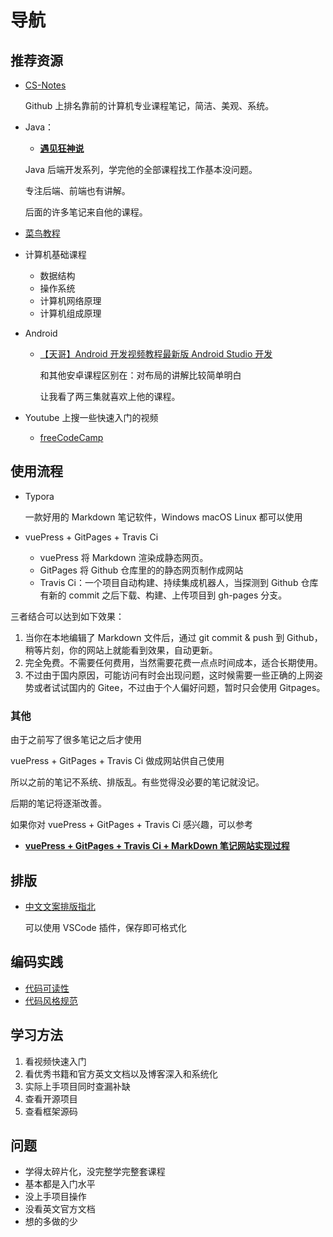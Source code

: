# 导航

## 推荐资源

- [CS-Notes](https://cyc2018.github.io/CS-Notes/)

  Github 上排名靠前的计算机专业课程笔记，简洁、美观、系统。

- Java：

  - [**遇见狂神说**](https://space.bilibili.com/95256449)

  Java 后端开发系列，学完他的全部课程找工作基本没问题。

  专注后端、前端也有讲解。

  后面的许多笔记来自他的课程。

- [菜鸟教程](https://www.runoob.com/)

- 计算机基础课程

  - 数据结构
  - 操作系统
  - 计算机网络原理
  - 计算机组成原理

- Android

  - [【天哥】Android 开发视频教程最新版 Android Studio 开发](https://www.bilibili.com/video/BV1Rt411e76H)

    和其他安卓课程区别在：对布局的讲解比较简单明白

    让我看了两三集就喜欢上他的课程。

- Youtube 上搜一些快速入门的视频

  - [freeCodeCamp](https://www.youtube.com/c/Freecodecamp)

## 使用流程

- Typora

  一款好用的 Markdown 笔记软件，Windows macOS Linux 都可以使用

- vuePress + GitPages + Travis Ci
  - vuePress 将 Markdown 渲染成静态网页。
  - GitPages 将 Github 仓库里的的静态网页制作成网站
  - Travis Ci：一个项目自动构建、持续集成机器人，当探测到 Github 仓库有新的 commit 之后下载、构建、上传项目到 gh-pages 分支。

三者结合可以达到如下效果：

1. 当你在本地编辑了 Markdown 文件后，通过 git commit & push 到 Github， 稍等片刻，你的网站上就能看到效果，自动更新。
2. 完全免费。不需要任何费用，当然需要花费一点点时间成本，适合长期使用。
3. 不过由于国内原因，可能访问有时会出现问题，这时候需要一些正确的上网姿势或者试试国内的 Gitee，不过由于个人偏好问题，暂时只会使用 Gitpages。

### 其他

由于之前写了很多笔记之后才使用

vuePress + GitPages + Travis Ci 做成网站供自己使用

所以之前的笔记不系统、排版乱。有些觉得没必要的笔记就没记。

后期的笔记将逐渐改善。

如果你对 vuePress + GitPages + Travis Ci 感兴趣，可以参考

- [**vuePress + GitPages + Travis Ci + MarkDown 笔记网站实现过程**](cs/frontend/vuePress.md)

## 排版

- [中文文案排版指北](https://github.com/sparanoid/chinese-copywriting-guidelines/blob/master/README.zh-CN.md)

  可以使用 VSCode 插件，保存即可格式化

## 编码实践

- [代码可读性](https://github.com/CyC2018/CS-Notes/blob/master/notes/代码可读性.md)
- [代码风格规范](https://github.com/CyC2018/CS-Notes/blob/master/notes/代码风格规范.md)

## 学习方法

1. 看视频快速入门
2. 看优秀书籍和官方英文文档以及博客深入和系统化
3. 实际上手项目同时查漏补缺
4. 查看开源项目
5. 查看框架源码

## 问题

- 学得太碎片化，没完整学完整套课程
- 基本都是入门水平
- 没上手项目操作
- 没看英文官方文档
- 想的多做的少
